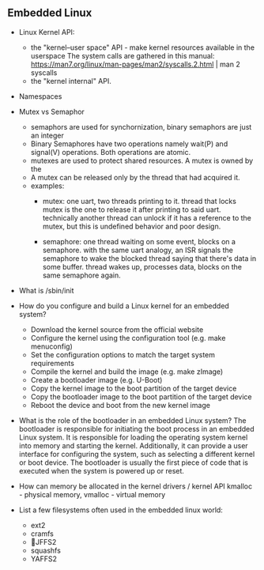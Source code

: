 ## Embedded Linux

* Linux Kernel API:
    - the "kernel–user space" API - make kernel resources available in the userspace
    The system calls are gathered in this manual: https://man7.org/linux/man-pages/man2/syscalls.2.html | man 2 syscalls
    - the "kernel internal" API.

* Namespaces 

* Mutex vs Semaphor
    - semaphors are used for synchornization, binary semaphors are just an integer
    - Binary Semaphores have two operations namely wait(P) and signal(V) operations. Both operations are atomic.
    - mutexes are used to protect shared resources. A mutex is owned by the 
    - A mutex can be released only by the thread that had acquired it. 
    - examples:
        * mutex: one uart, two threads printing to it. thread that locks mutex is the one to release it after printing to said uart. 
        technically another thread can unlock if it has a reference to the mutex, but this is undefined behavior and poor design.

        * semaphore: one thread waiting on some event, blocks on a semaphore. 
        with the same uart analogy, an ISR signals the semaphore to wake the blocked thread saying that there's data in some buffer. 
        thread wakes up, processes data, blocks on the same semaphore again.

* What is /sbin/init

* How do you configure and build a Linux kernel for an embedded system?
    - Download the kernel source from the official website
    - Configure the kernel using the configuration tool (e.g. make menuconfig)
    - Set the configuration options to match the target system requirements
    - Compile the kernel and build the image (e.g. make zImage)
    - Create a bootloader image (e.g. U-Boot)
    - Copy the kernel image to the boot partition of the target device
    - Copy the bootloader image to the boot partition of the target device
    - Reboot the device and boot from the new kernel image

* What is the role of the bootloader in an embedded Linux system?
    The bootloader is responsible for initiating the boot process in an embedded Linux system. 
    It is responsible for loading the operating system kernel into memory and starting the kernel.
    Additionally, it can provide a user interface for configuring the system, such as selecting a different kernel or boot device.
    The bootloader is usually the first piece of code that is executed when the system is powered up or reset.

* How can memory be allocated in the kernel drivers / kernel API
    kmalloc - physical memory, vmalloc - virtual memory

* List a few filesystems often used in the embedded linux world:
  - ext2
  - cramfs
  - JFFS2
  - squashfs
  - YAFFS2

